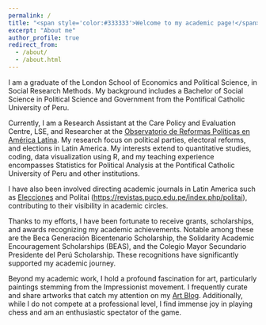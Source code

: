 ```yaml
---
permalink: /
title: "<span style='color:#333333'>Welcome to my academic page!</span>"
excerpt: "About me"
author_profile: true
redirect_from: 
  - /about/
  - /about.html
---
```


I am a graduate of the London School of Economics and Political Science, in Social Research Methods. My background includes a Bachelor of Social Science in Political Science and Government from the Pontifical Catholic University of Peru.

Currently, I am a Research Assistant at the Care Policy and Evaluation Centre, LSE, and Researcher at the [Observatorio de Reformas Políticas en América Latina](https://www.reformaspolíticas.org). My research focus on political parties, electoral reforms, and elections in Latin America. My interests extend to quantitative studies, coding, data visualization using R, and my teaching experience encompasses Statistics for Political Analysis at the Pontifical Catholic University of Peru and other institutions.

I have also been involved directing academic journals in Latin America such as [Elecciones](https://revistas.onpe.gob.pe/index.php/elecciones) and Politai (<https://revistas.pucp.edu.pe/index.php/politai>), contributing to their visibility in academic circles.

Thanks to my efforts, I have been fortunate to receive grants, scholarships, and awards recognizing my academic achievements. Notable among these are the Beca Generación Bicentenario Scholarship, the Solidarity Academic Encouragement Scholarships (BEAS), and the Colegio Mayor Secundario Presidente del Perú Scholarship. These recognitions have significantly supported my academic journey.

Beyond my academic work, I hold a profound fascination for art, particularly paintings stemming from the Impressionist movement. I frequently curate and share artworks that catch my attention on my [Art Blog](https://artchronicles.tumblr.com/). Additionally, while I do not compete at a professional level, I find immense joy in playing chess and am an enthusiastic spectator of the game.
